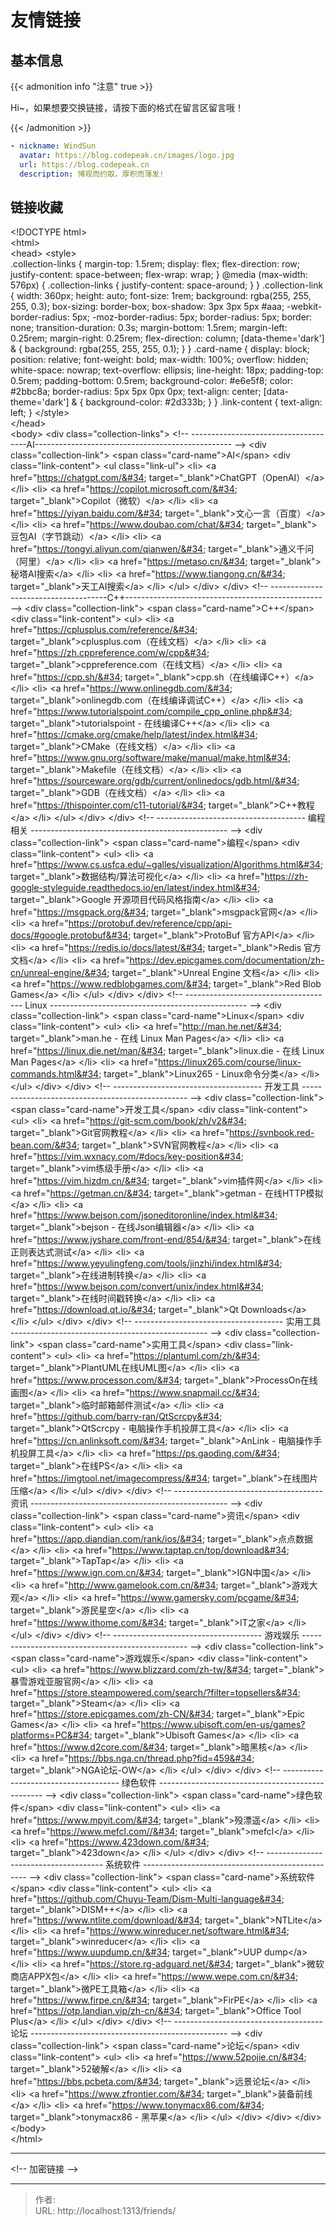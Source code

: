 # 友情链接



## 基本信息
{{&lt; admonition info &#34;注意&#34; true &gt;}}

Hi~，如果想要交换链接，请按下面的格式在留言区留言哦！

{{&lt; /admonition &gt;}}
```yaml
- nickname: WindSun
  avatar: https://blog.codepeak.cn/images/logo.jpg
  url: https://blog.codepeak.cn
  description: 博观而约取，厚积而薄发!
```

## 链接收藏

&lt;!DOCTYPE html&gt;  
&lt;html&gt;  
&lt;head&gt;
    &lt;style&gt;  
      .collection-links {
          margin-top: 1.5rem;
          display: flex;
          flex-direction: row;
          justify-content: space-between;
          flex-wrap: wrap;
      }
      @media (max-width: 576px) {
          .collection-links {
              justify-content: space-around;
          }
      }
      .collection-link {
          width: 360px;
          height: auto;
          font-size: 1rem;
          background: rgba(255, 255, 255, 0.3);
          box-sizing: border-box;
          box-shadow: 3px 3px 5px #aaa;
          -webkit-border-radius: 5px;
          -moz-border-radius: 5px;
          border-radius: 5px;
          border: none;
          transition-duration: 0.3s;
          margin-bottom: 1.5rem;
          margin-left: 0.25rem;
          margin-right: 0.25rem;
          flex-direction: column;
          [data-theme=&#39;dark&#39;] &amp; {
            background: rgba(255, 255, 255, 0.1);
          }
      }
      .card-name {
          display: block;
          position: relative;
          font-weight: bold;
          max-width: 100%;
          overflow: hidden;
          white-space: nowrap;
          text-overflow: ellipsis;
          line-height: 18px;
          padding-top: 0.5rem;
          padding-bottom: 0.5rem;
          background-color: #e6e5f8;
          color: #2bbc8a;
          border-radius: 5px 5px 0px 0px;
          text-align: center;
          [data-theme=&#39;dark&#39;] &amp; {
            background-color: #2d333b;
          }
      }
      .link-content {
        text-align: left;
      }
    &lt;/style&gt;  
&lt;/head&gt;  
&lt;body&gt;
  &lt;div class=&#34;collection-links&#34;&gt;
    &lt;!-- -------------------------------------AI------------------------------------------------- --&gt;
    &lt;div class=&#34;collection-link&#34;&gt;
      &lt;span class=&#34;card-name&#34;&gt;AI&lt;/span&gt;
      &lt;div class=&#34;link-content&#34;&gt;
        &lt;ul class=&#34;link-ul&#34;&gt;
            &lt;li&gt; &lt;a href=&#34;https://chatgpt.com/&#34; target=&#34;_blank&#34;&gt;ChatGPT（OpenAI）&lt;/a&gt; &lt;/li&gt;
            &lt;li&gt; &lt;a href=&#34;https://copilot.microsoft.com/&#34; target=&#34;_blank&#34;&gt;Copilot（微软）&lt;/a&gt; &lt;/li&gt;
            &lt;li&gt; &lt;a href=&#34;https://yiyan.baidu.com/&#34; target=&#34;_blank&#34;&gt;文心一言（百度）&lt;/a&gt; &lt;/li&gt;
            &lt;li&gt; &lt;a href=&#34;https://www.doubao.com/chat/&#34; target=&#34;_blank&#34;&gt;豆包AI（字节跳动）&lt;/a&gt; &lt;/li&gt;
            &lt;li&gt; &lt;a href=&#34;https://tongyi.aliyun.com/qianwen/&#34; target=&#34;_blank&#34;&gt;通义千问（阿里）&lt;/a&gt; &lt;/li&gt;
            &lt;li&gt; &lt;a href=&#34;https://metaso.cn/&#34; target=&#34;_blank&#34;&gt;秘塔AI搜索&lt;/a&gt; &lt;/li&gt;
            &lt;li&gt; &lt;a href=&#34;https://www.tiangong.cn/&#34; target=&#34;_blank&#34;&gt;天工AI搜索&lt;/a&gt; &lt;/li&gt;
        &lt;/ul&gt;
      &lt;/div&gt;
    &lt;/div&gt;
    &lt;!-- -------------------------------------C&#43;&#43;------------------------------------------------- --&gt;
    &lt;div class=&#34;collection-link&#34;&gt;
      &lt;span class=&#34;card-name&#34;&gt;C&#43;&#43;&lt;/span&gt;
      &lt;div class=&#34;link-content&#34;&gt;
        &lt;ul&gt;
            &lt;li&gt; &lt;a href=&#34;https://cplusplus.com/reference/&#34; target=&#34;_blank&#34;&gt;cplusplus.com（在线文档）&lt;/a&gt; &lt;/li&gt;
            &lt;li&gt; &lt;a href=&#34;https://zh.cppreference.com/w/cpp&#34; target=&#34;_blank&#34;&gt;cppreference.com（在线文档）&lt;/a&gt; &lt;/li&gt;
            &lt;li&gt; &lt;a href=&#34;https://cpp.sh/&#34; target=&#34;_blank&#34;&gt;cpp.sh（在线编译C&#43;&#43;）&lt;/a&gt; &lt;/li&gt;
            &lt;li&gt; &lt;a href=&#34;https://www.onlinegdb.com/&#34; target=&#34;_blank&#34;&gt;onlinegdb.com（在线编译调试C&#43;&#43;）&lt;/a&gt; &lt;/li&gt;
            &lt;li&gt; &lt;a href=&#34;https://www.tutorialspoint.com/compile_cpp_online.php&#34; target=&#34;_blank&#34;&gt;tutorialspoint - 在线编译C&#43;&#43;&lt;/a&gt; &lt;/li&gt;
            &lt;li&gt; &lt;a href=&#34;https://cmake.org/cmake/help/latest/index.html&#34; target=&#34;_blank&#34;&gt;CMake（在线文档）&lt;/a&gt; &lt;/li&gt;
            &lt;li&gt; &lt;a href=&#34;https://www.gnu.org/software/make/manual/make.html&#34; target=&#34;_blank&#34;&gt;Makefile（在线文档）&lt;/a&gt; &lt;/li&gt;
            &lt;li&gt; &lt;a href=&#34;https://sourceware.org/gdb/current/onlinedocs/gdb.html/&#34; target=&#34;_blank&#34;&gt;GDB（在线文档）&lt;/a&gt; &lt;/li&gt;
            &lt;li&gt; &lt;a href=&#34;https://thispointer.com/c11-tutorial/&#34; target=&#34;_blank&#34;&gt;C&#43;&#43;教程&lt;/a&gt; &lt;/li&gt;
        &lt;/ul&gt;
      &lt;/div&gt;
    &lt;/div&gt;
    &lt;!-- ------------------------------------- 编程相关 ------------------------------------------------- --&gt;
    &lt;div class=&#34;collection-link&#34;&gt;
      &lt;span class=&#34;card-name&#34;&gt;编程&lt;/span&gt;
      &lt;div class=&#34;link-content&#34;&gt;
        &lt;ul&gt;
            &lt;li&gt; &lt;a href=&#34;https://www.cs.usfca.edu/~galles/visualization/Algorithms.html&#34; target=&#34;_blank&#34;&gt;数据结构/算法可视化&lt;/a&gt; &lt;/li&gt;
            &lt;li&gt; &lt;a href=&#34;https://zh-google-styleguide.readthedocs.io/en/latest/index.html&#34; target=&#34;_blank&#34;&gt;Google 开源项目代码风格指南&lt;/a&gt; &lt;/li&gt;
            &lt;li&gt; &lt;a href=&#34;https://msgpack.org/&#34; target=&#34;_blank&#34;&gt;msgpack官网&lt;/a&gt; &lt;/li&gt;
            &lt;li&gt; &lt;a href=&#34;https://protobuf.dev/reference/cpp/api-docs/#google.protobuf&#34; target=&#34;_blank&#34;&gt;ProtoBuf 官方API&lt;/a&gt; &lt;/li&gt;
            &lt;li&gt; &lt;a href=&#34;https://redis.io/docs/latest/&#34; target=&#34;_blank&#34;&gt;Redis 官方文档&lt;/a&gt; &lt;/li&gt;
            &lt;li&gt; &lt;a href=&#34;https://dev.epicgames.com/documentation/zh-cn/unreal-engine/&#34; target=&#34;_blank&#34;&gt;Unreal Engine 文档&lt;/a&gt; &lt;/li&gt;
            &lt;li&gt; &lt;a href=&#34;https://www.redblobgames.com/&#34; target=&#34;_blank&#34;&gt;Red Blob Games&lt;/a&gt; &lt;/li&gt;
        &lt;/ul&gt;
      &lt;/div&gt;
    &lt;/div&gt;
    &lt;!-- ------------------------------------- Linux ------------------------------------------------- --&gt;
    &lt;div class=&#34;collection-link&#34;&gt;
      &lt;span class=&#34;card-name&#34;&gt;Linux&lt;/span&gt;
      &lt;div class=&#34;link-content&#34;&gt;
        &lt;ul&gt;
            &lt;li&gt; &lt;a href=&#34;http://man.he.net/&#34; target=&#34;_blank&#34;&gt;man.he - 在线 Linux Man Pages&lt;/a&gt; &lt;/li&gt;
            &lt;li&gt; &lt;a href=&#34;https://linux.die.net/man/&#34; target=&#34;_blank&#34;&gt;linux.die - 在线 Linux Man Pages&lt;/a&gt; &lt;/li&gt;
            &lt;li&gt; &lt;a href=&#34;https://linux265.com/course/linux-commands.html&#34; target=&#34;_blank&#34;&gt;Linux265 - Linux命令分类&lt;/a&gt; &lt;/li&gt;
        &lt;/ul&gt;
      &lt;/div&gt;
    &lt;/div&gt;
    &lt;!-- ------------------------------------- 开发工具 ------------------------------------------------- --&gt;
    &lt;div class=&#34;collection-link&#34;&gt;
      &lt;span class=&#34;card-name&#34;&gt;开发工具&lt;/span&gt;
      &lt;div class=&#34;link-content&#34;&gt;
        &lt;ul&gt;
            &lt;li&gt; &lt;a href=&#34;https://git-scm.com/book/zh/v2&#34; target=&#34;_blank&#34;&gt;Git官网教程&lt;/a&gt; &lt;/li&gt;
            &lt;li&gt; &lt;a href=&#34;https://svnbook.red-bean.com/&#34; target=&#34;_blank&#34;&gt;SVN官网教程&lt;/a&gt; &lt;/li&gt;
            &lt;li&gt; &lt;a href=&#34;https://vim.wxnacy.com/#docs/key-position&#34; target=&#34;_blank&#34;&gt;vim练级手册&lt;/a&gt; &lt;/li&gt;
            &lt;li&gt; &lt;a href=&#34;https://vim.hizdm.cn/&#34; target=&#34;_blank&#34;&gt;vim插件网&lt;/a&gt; &lt;/li&gt;
            &lt;li&gt; &lt;a href=&#34;https://getman.cn/&#34; target=&#34;_blank&#34;&gt;getman - 在线HTTP模拟&lt;/a&gt; &lt;/li&gt;
            &lt;li&gt; &lt;a href=&#34;https://www.bejson.com/jsoneditoronline/index.html&#34; target=&#34;_blank&#34;&gt;bejson - 在线Json编辑器&lt;/a&gt; &lt;/li&gt;
            &lt;li&gt; &lt;a href=&#34;https://www.jyshare.com/front-end/854/&#34; target=&#34;_blank&#34;&gt;在线正则表达式测试&lt;/a&gt; &lt;/li&gt;
            &lt;li&gt; &lt;a href=&#34;https://www.yeyulingfeng.com/tools/jinzhi/index.html&#34; target=&#34;_blank&#34;&gt;在线进制转换&lt;/a&gt; &lt;/li&gt;
            &lt;li&gt; &lt;a href=&#34;https://www.bejson.com/convert/unix/index.html&#34; target=&#34;_blank&#34;&gt;在线时间戳转换&lt;/a&gt; &lt;/li&gt;
            &lt;li&gt; &lt;a href=&#34;https://download.qt.io/&#34; target=&#34;_blank&#34;&gt;Qt Downloads&lt;/a&gt; &lt;/li&gt;
        &lt;/ul&gt;
      &lt;/div&gt;
    &lt;/div&gt;
    &lt;!-- ------------------------------------- 实用工具 ------------------------------------------------- --&gt;
    &lt;div class=&#34;collection-link&#34;&gt;
      &lt;span class=&#34;card-name&#34;&gt;实用工具&lt;/span&gt;
      &lt;div class=&#34;link-content&#34;&gt;
        &lt;ul&gt;
            &lt;li&gt; &lt;a href=&#34;https://plantuml.com/zh/&#34; target=&#34;_blank&#34;&gt;PlantUML在线UML图&lt;/a&gt; &lt;/li&gt;
            &lt;li&gt; &lt;a href=&#34;https://www.processon.com/&#34; target=&#34;_blank&#34;&gt;ProcessOn在线画图&lt;/a&gt; &lt;/li&gt;
            &lt;li&gt; &lt;a href=&#34;https://www.snapmail.cc/&#34; target=&#34;_blank&#34;&gt;临时邮箱邮件测试&lt;/a&gt; &lt;/li&gt;
            &lt;li&gt; &lt;a href=&#34;https://github.com/barry-ran/QtScrcpy&#34; target=&#34;_blank&#34;&gt;QtScrcpy - 电脑操作手机投屏工具&lt;/a&gt; &lt;/li&gt;
            &lt;li&gt; &lt;a href=&#34;https://cn.anlinksoft.com/&#34; target=&#34;_blank&#34;&gt;AnLink - 电脑操作手机投屏工具&lt;/a&gt; &lt;/li&gt;
            &lt;li&gt; &lt;a href=&#34;https://ps.gaoding.com/&#34; target=&#34;_blank&#34;&gt;在线PS&lt;/a&gt; &lt;/li&gt;
            &lt;li&gt; &lt;a href=&#34;https://imgtool.net/imagecompress/&#34; target=&#34;_blank&#34;&gt;在线图片压缩&lt;/a&gt; &lt;/li&gt;
        &lt;/ul&gt;
      &lt;/div&gt;
    &lt;/div&gt;
    &lt;!-- ------------------------------------- 资讯 ------------------------------------------------- --&gt;
    &lt;div class=&#34;collection-link&#34;&gt;
      &lt;span class=&#34;card-name&#34;&gt;资讯&lt;/span&gt;
      &lt;div class=&#34;link-content&#34;&gt;
        &lt;ul&gt;
            &lt;li&gt; &lt;a href=&#34;https://app.diandian.com/rank/ios/&#34; target=&#34;_blank&#34;&gt;点点数据&lt;/a&gt; &lt;/li&gt;
            &lt;li&gt; &lt;a href=&#34;https://www.taptap.cn/top/download&#34; target=&#34;_blank&#34;&gt;TapTap&lt;/a&gt; &lt;/li&gt;
            &lt;li&gt; &lt;a href=&#34;https://www.ign.com.cn/&#34; target=&#34;_blank&#34;&gt;IGN中国&lt;/a&gt; &lt;/li&gt;
            &lt;li&gt; &lt;a href=&#34;http://www.gamelook.com.cn/&#34; target=&#34;_blank&#34;&gt;游戏大观&lt;/a&gt; &lt;/li&gt;
            &lt;li&gt; &lt;a href=&#34;https://www.gamersky.com/pcgame/&#34; target=&#34;_blank&#34;&gt;游民星空&lt;/a&gt; &lt;/li&gt;
            &lt;li&gt; &lt;a href=&#34;https://www.ithome.com/&#34; target=&#34;_blank&#34;&gt;IT之家&lt;/a&gt; &lt;/li&gt;
        &lt;/ul&gt;
      &lt;/div&gt;
    &lt;/div&gt;
    &lt;!-- ------------------------------------- 游戏娱乐 ------------------------------------------------- --&gt;
    &lt;div class=&#34;collection-link&#34;&gt;
      &lt;span class=&#34;card-name&#34;&gt;游戏娱乐&lt;/span&gt;
      &lt;div class=&#34;link-content&#34;&gt;
        &lt;ul&gt;
            &lt;li&gt; &lt;a href=&#34;https://www.blizzard.com/zh-tw/&#34; target=&#34;_blank&#34;&gt;暴雪游戏亚服官网&lt;/a&gt; &lt;/li&gt;
            &lt;li&gt; &lt;a href=&#34;https://store.steampowered.com/search/?filter=topsellers&#34; target=&#34;_blank&#34;&gt;Steam&lt;/a&gt; &lt;/li&gt;
            &lt;li&gt; &lt;a href=&#34;https://store.epicgames.com/zh-CN/&#34; target=&#34;_blank&#34;&gt;Epic Games&lt;/a&gt; &lt;/li&gt;
            &lt;li&gt; &lt;a href=&#34;https://www.ubisoft.com/en-us/games?platforms=PC&#34; target=&#34;_blank&#34;&gt;Ubisoft Games&lt;/a&gt; &lt;/li&gt;
            &lt;li&gt; &lt;a href=&#34;https://www.d2core.com/&#34; target=&#34;_blank&#34;&gt;暗黑核&lt;/a&gt; &lt;/li&gt;
            &lt;li&gt; &lt;a href=&#34;https://bbs.nga.cn/thread.php?fid=459&#34; target=&#34;_blank&#34;&gt;NGA论坛-OW&lt;/a&gt; &lt;/li&gt;
        &lt;/ul&gt;
      &lt;/div&gt;
    &lt;/div&gt;
    &lt;!-- ------------------------------------- 绿色软件 ------------------------------------------------- --&gt;
    &lt;div class=&#34;collection-link&#34;&gt;
      &lt;span class=&#34;card-name&#34;&gt;绿色软件&lt;/span&gt;
      &lt;div class=&#34;link-content&#34;&gt;
        &lt;ul&gt;
            &lt;li&gt; &lt;a href=&#34;https://www.mpyit.com/&#34; target=&#34;_blank&#34;&gt;殁漂遥&lt;/a&gt; &lt;/li&gt;
            &lt;li&gt; &lt;a href=&#34;https://www.mefcl.com//&#34; target=&#34;_blank&#34;&gt;mefcl&lt;/a&gt; &lt;/li&gt;
            &lt;li&gt; &lt;a href=&#34;https://www.423down.com/&#34; target=&#34;_blank&#34;&gt;423down&lt;/a&gt; &lt;/li&gt;
        &lt;/ul&gt;
      &lt;/div&gt;
    &lt;/div&gt;
    &lt;!-- ------------------------------------- 系统软件 ------------------------------------------------- --&gt;
    &lt;div class=&#34;collection-link&#34;&gt;
      &lt;span class=&#34;card-name&#34;&gt;系统软件&lt;/span&gt;
      &lt;div class=&#34;link-content&#34;&gt;
        &lt;ul&gt;
            &lt;li&gt; &lt;a href=&#34;https://github.com/Chuyu-Team/Dism-Multi-language&#34; target=&#34;_blank&#34;&gt;DISM&#43;&#43;&lt;/a&gt; &lt;/li&gt;
            &lt;li&gt; &lt;a href=&#34;https://www.ntlite.com/download/&#34; target=&#34;_blank&#34;&gt;NTLite&lt;/a&gt; &lt;/li&gt;
            &lt;li&gt; &lt;a href=&#34;https://www.winreducer.net/software.html&#34; target=&#34;_blank&#34;&gt;winreducer&lt;/a&gt; &lt;/li&gt;
            &lt;li&gt; &lt;a href=&#34;https://www.uupdump.cn/&#34; target=&#34;_blank&#34;&gt;UUP dump&lt;/a&gt; &lt;/li&gt;
            &lt;li&gt; &lt;a href=&#34;https://store.rg-adguard.net/&#34; target=&#34;_blank&#34;&gt;微软商店APPX包&lt;/a&gt; &lt;/li&gt;
            &lt;li&gt; &lt;a href=&#34;https://www.wepe.com.cn/&#34; target=&#34;_blank&#34;&gt;微PE工具箱&lt;/a&gt; &lt;/li&gt;
            &lt;li&gt; &lt;a href=&#34;https://www.firpe.cn/&#34; target=&#34;_blank&#34;&gt;FirPE&lt;/a&gt; &lt;/li&gt;
            &lt;li&gt; &lt;a href=&#34;https://otp.landian.vip/zh-cn/&#34; target=&#34;_blank&#34;&gt;Office Tool Plus&lt;/a&gt; &lt;/li&gt;
        &lt;/ul&gt;
      &lt;/div&gt;
    &lt;/div&gt;
    &lt;!-- ------------------------------------- 论坛 ------------------------------------------------- --&gt;
    &lt;div class=&#34;collection-link&#34;&gt;
      &lt;span class=&#34;card-name&#34;&gt;论坛&lt;/span&gt;
      &lt;div class=&#34;link-content&#34;&gt;
        &lt;ul&gt;
            &lt;li&gt; &lt;a href=&#34;https://www.52pojie.cn/&#34; target=&#34;_blank&#34;&gt;52破解&lt;/a&gt; &lt;/li&gt;
            &lt;li&gt; &lt;a href=&#34;https://bbs.pcbeta.com/&#34; target=&#34;_blank&#34;&gt;远景论坛&lt;/a&gt; &lt;/li&gt;
            &lt;li&gt; &lt;a href=&#34;https://www.zfrontier.com/&#34; target=&#34;_blank&#34;&gt;装备前线&lt;/a&gt; &lt;/li&gt;
            &lt;li&gt; &lt;a href=&#34;https://www.tonymacx86.com/&#34; target=&#34;_blank&#34;&gt;tonymacx86 - 黑苹果&lt;/a&gt; &lt;/li&gt;
        &lt;/ul&gt;
      &lt;/div&gt;
    &lt;/div&gt;
  &lt;/div&gt;
&lt;/body&gt;  
&lt;/html&gt;

---

&lt;!-- 加密链接 --&gt;

---

> 作者:   
> URL: http://localhost:1313/friends/  

